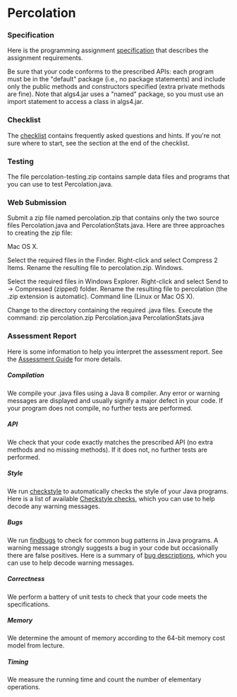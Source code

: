 # Percolation

### Specification

Here is the programming assignment [specification](http://coursera.cs.princeton.edu/algs4/assignments/percolation.html) that describes the assignment requirements.

Be sure that your code conforms to the prescribed APIs: each program must be in the "default" package (i.e., no package statements) and include only the public methods and constructors specified (extra private methods are fine). Note that algs4.jar uses a "named" package, so you must use an import statement to access a class in algs4.jar.

### Checklist

The [checklist](http://coursera.cs.princeton.edu/algs4/checklists/percolation.html) contains frequently asked questions and hints. If you're not sure where to start, see the section at the end of the checklist.

### Testing

The file percolation-testing.zip contains sample data files and programs that you can use to test Percolation.java.

### Web Submission

Submit a zip file named percolation.zip that contains only the two source files Percolation.java and PercolationStats.java. Here are three approaches to creating the zip file:

Mac OS X.

Select the required files in the Finder.
Right-click and select Compress 2 Items.
Rename the resulting file to percolation.zip.
Windows.

Select the required files in Windows Explorer.
Right-click and select Send to -> Compressed (zipped) folder.
Rename the resulting file to percolation (the .zip extension is automatic).
Command line (Linux or Mac OS X).

Change to the directory containing the required .java files.
Execute the command: zip percolation.zip Percolation.java PercolationStats.java

### Assessment Report

Here is some information to help you interpret the assessment report. See the [Assessment Guide](https://www.coursera.org/learn/algorithms-part1/resources/R2mre) for more details.

##### Compilation
We compile your .java files using a Java 8 compiler. Any error or warning messages are displayed and usually signify a major defect in your code. If your program does not compile, no further tests are performed.

##### API
We check that your code exactly matches the prescribed API (no extra methods and no missing methods). If it does not, no further tests are performed.
##### Style
We run [checkstyle](http://checkstyle.sourceforge.net/) to automatically checks the style of your Java programs. Here is a list of available [Checkstyle checks](http://checkstyle.sourceforge.net/checks.html), which you can use to help decode any warning messages.

##### Bugs
We run [findbugs](http://findbugs.sourceforge.net/) to check for common bug patterns in Java programs. A warning message strongly suggests a bug in your code but occasionally there are false positives. Here is a summary of [bug descriptions](http://findbugs.sourceforge.net/bugDescriptions.html), which you can use to help decode warning messages.

##### Correctness
We perform a battery of unit tests to check that your code meets the specifications.

##### Memory
We determine the amount of memory according to the 64-bit memory cost model from lecture.

##### Timing
We measure the running time and count the number of elementary operations.